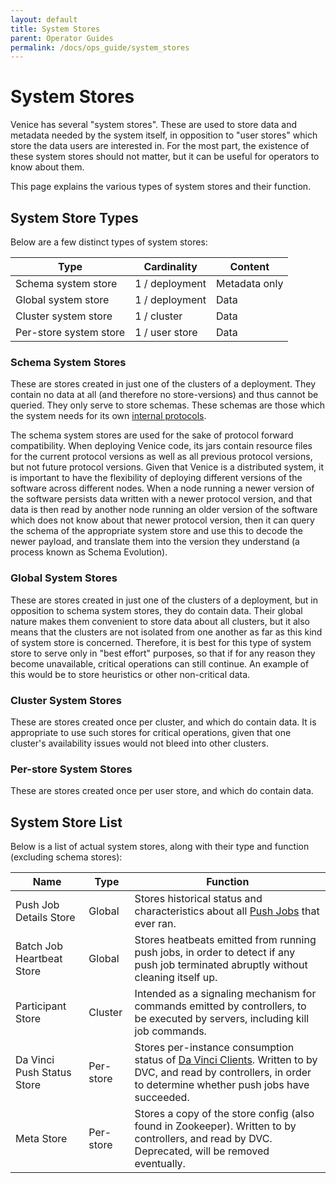 ```yaml
---
layout: default
title: System Stores
parent: Operator Guides
permalink: /docs/ops_guide/system_stores
---
```


# System Stores

Venice has several "system stores". These are used to store data and metadata needed by the system itself, in opposition 
to "user stores" which store the data users are interested in. For the most part, the existence of these system stores 
should not matter, but it can be useful for operators to know about them.

This page explains the various types of system stores and their function.

## System Store Types

Below are a few distinct types of system stores:

| Type                   | Cardinality    | Content       |
|------------------------|----------------|---------------|
| Schema system store    | 1 / deployment | Metadata only |
| Global system store    | 1 / deployment | Data          |
| Cluster system store   | 1 / cluster    | Data          |
| Per-store system store | 1 / user store | Data          |

### Schema System Stores

These are stores created in just one of the clusters of a deployment. They contain no data at all (and therefore no 
store-versions) and thus cannot be queried. They only serve to store schemas. These schemas are those which the system
needs for its own [internal protocols](https://venicedb.org/javadoc/com/linkedin/venice/serialization/avro/AvroProtocolDefinition.html).

The schema system stores are used for the sake of protocol forward compatibility. When deploying Venice code, its jars 
contain resource files for the current protocol versions as well as all previous protocol versions, but not future 
protocol versions. Given that Venice is a distributed system, it is important to have the flexibility of deploying 
different versions of the software across different nodes. When a node running a newer version of the software persists
data written with a newer protocol version, and that data is then read by another node running an older version of the
software which does not know about that newer protocol version, then it can query the schema of the appropriate system
store and use this to decode the newer payload, and translate them into the version they understand (a process known as
Schema Evolution).

### Global System Stores

These are stores created in just one of the clusters of a deployment, but in opposition to schema system stores, they
do contain data. Their global nature makes them convenient to store data about all clusters, but it also means that the
clusters are not isolated from one another as far as this kind of system store is concerned. Therefore, it is best for
this type of system store to serve only in "best effort" purposes, so that if for any reason they become unavailable,
critical operations can still continue. An example of this would be to store heuristics or other non-critical data.

### Cluster System Stores

These are stores created once per cluster, and which do contain data. It is appropriate to use such stores for critical
operations, given that one cluster's availability issues would not bleed into other clusters.

### Per-store System Stores

These are stores created once per user store, and which do contain data.

## System Store List

Below is a list of actual system stores, along with their type and function (excluding schema stores):

| Name                       | Type      | Function                                                                                                                                                                                                     |
|----------------------------|-----------|--------------------------------------------------------------------------------------------------------------------------------------------------------------------------------------------------------------|
| Push Job Details Store     | Global    | Stores historical status and characteristics about all [Push Jobs](../user_guide/write_api/push_job.md) that ever ran.                                                                                       |
| Batch Job Heartbeat Store  | Global    | Stores heatbeats emitted from running push jobs, in order to detect if any push job terminated abruptly without cleaning itself up.                                                                          |
| Participant Store          | Cluster   | Intended as a signaling mechanism for commands emitted by controllers, to be executed by servers, including kill job commands.                                                                               |
| Da Vinci Push Status Store | Per-store | Stores per-instance consumption status of [Da Vinci Clients](../user_guide/read_api/da_vinci_client.md). Written to by DVC, and read by controllers, in order to determine whether push jobs have succeeded. |
| Meta Store                 | Per-store | Stores a copy of the store config (also found in Zookeeper). Written to by controllers, and read by DVC. Deprecated, will be removed eventually.                                                             |
